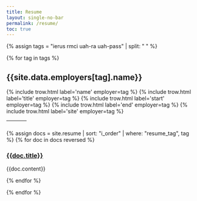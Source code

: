 ```yaml
---
title: Resume
layout: single-no-bar
permalink: /resume/
toc: true
---
```


{% assign tags = "ierus rmci uah-ra uah-pass" | split: " " %}

{% for tag in tags %}

## {{site.data.employers[tag].name}}

<div class="row">

<div class="left-col" markdown=1>

<table>
<colgroup>
<col width="30%" />
<col width="70%" />
</colgroup>
<thead><th/><th/></thead>
<tbody>
{% include trow.html label='name' employer=tag %}
{% include trow.html label='title' employer=tag %}
{% include trow.html label='start' employer=tag %}
{% include trow.html label='end' employer=tag %}
{% include trow.html label='site' employer=tag %}
</tbody>
</table>

</div>
<div class="right-col" markdown=1>

{% assign docs = site.resume | sort: "i_order" | where: "resume_tag", tag %}
{% for doc in docs reversed %}

### [{{doc.title}}]({{site.baseurl}}/{{doc.url}})

{{doc.content}}

{% endfor %}

</div>
</div>

{% endfor %}
